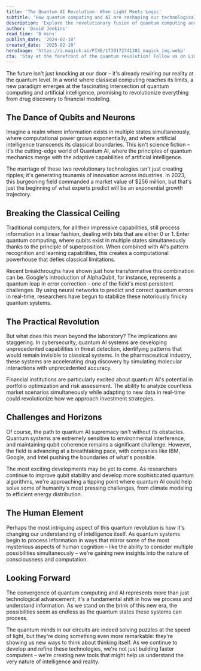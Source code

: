 ```yaml
---
title: 'The Quantum AI Revolution: When Light Meets Logic'
subtitle: 'How quantum computing and AI are reshaping our technological future'
description: 'Explore the revolutionary fusion of quantum computing and artificial intelligence, where cutting-edge technology is reshaping our understanding of computation, intelligence, and reality itself. From breakthrough discoveries in error correction to practical applications in finance and drug discovery, quantum AI is ushering in a new era of technological possibility.'
author: 'David Jenkins'
read_time: '8 mins'
publish_date: '2024-02-10'
created_date: '2025-02-10'
heroImage: 'https://i.magick.ai/PIXE/1739172741381_magick_img.webp'
cta: 'Stay at the forefront of the quantum revolution! Follow us on LinkedIn for exclusive insights into the latest developments in quantum AI and emerging technologies.'
---
```


The future isn't just knocking at our door – it's already rewiring our reality at the quantum level. In a world where classical computing reaches its limits, a new paradigm emerges at the fascinating intersection of quantum computing and artificial intelligence, promising to revolutionize everything from drug discovery to financial modeling.

## The Dance of Qubits and Neurons

Imagine a realm where information exists in multiple states simultaneously, where computational power grows exponentially, and where artificial intelligence transcends its classical boundaries. This isn't science fiction – it's the cutting-edge world of Quantum AI, where the principles of quantum mechanics merge with the adaptive capabilities of artificial intelligence.

The marriage of these two revolutionary technologies isn't just creating ripples; it's generating tsunamis of innovation across industries. In 2023, this burgeoning field commanded a market value of $256 million, but that's just the beginning of what experts predict will be an exponential growth trajectory.

## Breaking the Classical Ceiling

Traditional computers, for all their impressive capabilities, still process information in a linear fashion, dealing with bits that are either 0 or 1. Enter quantum computing, where qubits exist in multiple states simultaneously thanks to the principle of superposition. When combined with AI's pattern recognition and learning capabilities, this creates a computational powerhouse that defies classical limitations.

Recent breakthroughs have shown just how transformative this combination can be. Google's introduction of AlphaQubit, for instance, represents a quantum leap in error correction – one of the field's most persistent challenges. By using neural networks to predict and correct quantum errors in real-time, researchers have begun to stabilize these notoriously finicky quantum systems.

## The Practical Revolution

But what does this mean beyond the laboratory? The implications are staggering. In cybersecurity, quantum AI systems are developing unprecedented capabilities in threat detection, identifying patterns that would remain invisible to classical systems. In the pharmaceutical industry, these systems are accelerating drug discovery by simulating molecular interactions with unprecedented accuracy.

Financial institutions are particularly excited about quantum AI's potential in portfolio optimization and risk assessment. The ability to analyze countless market scenarios simultaneously while adapting to new data in real-time could revolutionize how we approach investment strategies.

## Challenges and Horizons

Of course, the path to quantum AI supremacy isn't without its obstacles. Quantum systems are extremely sensitive to environmental interference, and maintaining qubit coherence remains a significant challenge. However, the field is advancing at a breathtaking pace, with companies like IBM, Google, and Intel pushing the boundaries of what's possible.

The most exciting developments may be yet to come. As researchers continue to improve qubit stability and develop more sophisticated quantum algorithms, we're approaching a tipping point where quantum AI could help solve some of humanity's most pressing challenges, from climate modeling to efficient energy distribution.

## The Human Element

Perhaps the most intriguing aspect of this quantum revolution is how it's changing our understanding of intelligence itself. As quantum systems begin to process information in ways that mirror some of the most mysterious aspects of human cognition – like the ability to consider multiple possibilities simultaneously – we're gaining new insights into the nature of consciousness and computation.

## Looking Forward

The convergence of quantum computing and AI represents more than just technological advancement; it's a fundamental shift in how we process and understand information. As we stand on the brink of this new era, the possibilities seem as endless as the quantum states these systems can process.

The quantum minds in our circuits are indeed solving puzzles at the speed of light, but they're doing something even more remarkable: they're showing us new ways to think about thinking itself. As we continue to develop and refine these technologies, we're not just building faster computers – we're creating new tools that might help us understand the very nature of intelligence and reality.